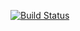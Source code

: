 [![Build Status](https://travis-ci.org/salae/ohtu-viikko1.svg?branch=master)](https://travis-ci.org/salae/ohtu-viikko1)

